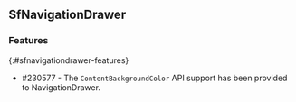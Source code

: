 ## SfNavigationDrawer

### Features
{:#sfnavigationdrawer-features}

* \#230577 - The `ContentBackgroundColor` API support has been provided to NavigationDrawer.